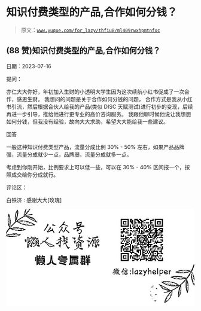 # 知识付费类型的产品,合作如何分钱？

> 原文：[`www.yuque.com/for_lazy/thfiu8/ml409rwxhpmtnfxc`](https://www.yuque.com/for_lazy/thfiu8/ml409rwxhpmtnfxc)



## (88 赞)知识付费类型的产品,合作如何分钱？ 

日期：2023-07-16 

提问： 

亦仁大大你好，年初加入生财的小透明大学生因为这次续航小红书促成了一次合作，感恩生财。 我想问的问题是关于合作如何分钱的问题， 合作方式是我从小红书引流，然后根据合伙人给我的产品(类似 DISC 天赋测试)进行初步的变现，后续再进一步引导，推给他进行更专业的高价咨询服务。 我跟他聊时候他说让我想想如何分钱，但我没有经验，故向大大求助，希望大大能给我一些建议。 

回答 

一般这种知识付费类型产品，流量分成比例 30% - 50% 左右，如果产品品牌强，流量分成就少一点，品牌弱，流量分成就多一点。 

考虑到你刚开始，比例要求上可以低一些，可以在 30% - 40% 区间报一个，按照成交给你分成就行。 

评论区： 

白铁济 : 感谢大大[玫瑰] 

![](img/894d30a529e7c37bcd3392323c99941c.png)  